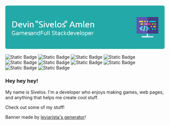 ![Header](github-header-image.png)

![Static Badge](https://img.shields.io/badge/Unity%20Engine-blue) ![Static Badge](https://img.shields.io/badge/Unreal%20Engine-blue) ![Static Badge](https://img.shields.io/badge/CSS-green) ![Static Badge](https://img.shields.io/badge/HTML-green) ![Static Badge](https://img.shields.io/badge/C%23-green) ![Static Badge](https://img.shields.io/badge/Lua-green) ![Static Badge](https://img.shields.io/badge/HTTP-green) ![Static Badge](https://img.shields.io/badge/Javascript-Node.js-red) ![Static Badge](https://img.shields.io/badge/Javascript-Express.js-red) ![Static Badge](https://img.shields.io/badge/Javascript-React.js-red)








### Hey hey hey!

My name is Sivelos. I'm a developer who enjoys making games, web pages, and anything that helps me create cool stuff.

Check out some of my stuff!

<!--
**Sivelos1/Sivelos1** is a ✨ _special_ ✨ repository because its `README.md` (this file) appears on your GitHub profile.

Here are some ideas to get you started:

- 🔭 I’m currently working on ...
- 🌱 I’m currently learning ...
- 👯 I’m looking to collaborate on ...
- 🤔 I’m looking for help with ...
- 💬 Ask me about ...
- 📫 How to reach me: ...
- 😄 Pronouns: ...
- ⚡ Fun fact: ...
-->

Banner made by [leviarista's generator](https://leviarista.github.io/github-profile-header-generator/)!
